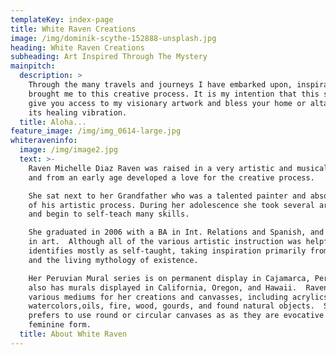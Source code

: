 ```yaml
---
templateKey: index-page
title: White Raven Creations
image: /img/dominik-scythe-152888-unsplash.jpg
heading: White Raven Creations
subheading: Art Inspired Through The Mystery
mainpitch:
  description: >
    Through the many travels and journeys I have embarked upon, inspiration has
    brought me to this creative process. It is my intention that this site will
    give you access to my visionary artwork and bless your home or altar with
    its healing vibration.   
  title: Aloha...
feature_image: /img/img_0614-large.jpg
whiteraveninfo:
  image: /img/image2.jpg
  text: >-
    Raven Michelle Diaz Raven was raised in a very artistic and musical home,
    and from an early age developed a love for the creative process.

    She sat next to her Grandfather who was a talented painter and absorbed much
    of his artistic process. During her adolescence she took several art classes
    and begin to self-teach many skills.

    She graduated in 2006 with a BA in Int. Relations and Spanish, and a minor
    in art.  Although all of the various artistic instruction was helpful, she
    identifies mostly as self-taught, taking inspiration primarily from Nature
    and the living mythology of existence.

    Her Peruvian Mural series is on permanent display in Cajamarca, Peru. She
    also has murals displayed in California, Oregon, and Hawaii.  Raven utilizes
    various mediums for her creations and canvasses, including acrylics,
    watercolors,oils, fire, wood, gourds, and found natural objects.  She
    prefers to use round or circular canvases as as they are evocative of the
    feminine form.
  title: About White Raven
---
```


